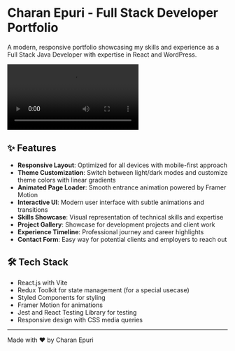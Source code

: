 # Charan Epuri - Full Stack Developer Portfolio

A modern, responsive portfolio showcasing my skills and experience as a Full Stack Java Developer with expertise in React and WordPress.



![Version 1 Demo](https://github.com/245charan/charan-epuri.dev/blob/main/src/assets/video/Portfolio%20Charan%20Epuri1-v1.mp4)

## ✨ Features

- **Responsive Layout**: Optimized for all devices with mobile-first approach
- **Theme Customization**: Switch between light/dark modes and customize theme colors with linear gradients
- **Animated Page Loader**: Smooth entrance animation powered by Framer Motion
- **Interactive UI**: Modern user interface with subtle animations and transitions
- **Skills Showcase**: Visual representation of technical skills and expertise
- **Project Gallery**: Showcase for development projects and client work
- **Experience Timeline**: Professional journey and career highlights
- **Contact Form**: Easy way for potential clients and employers to reach out

## 🛠️ Tech Stack

- React.js with Vite
- Redux Toolkit for state management (for a special usecase)
- Styled Components for styling
- Framer Motion for animations
- Jest and React Testing Library for testing
- Responsive design with CSS media queries


---

Made with ❤️ by Charan Epuri
